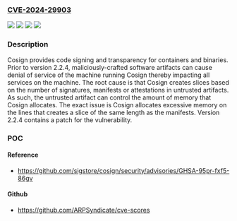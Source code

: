 ### [CVE-2024-29903](https://cve.mitre.org/cgi-bin/cvename.cgi?name=CVE-2024-29903)
![](https://img.shields.io/static/v1?label=Product&message=cosign&color=blue)
![](https://img.shields.io/static/v1?label=Version&message=%3C%202.2.4%20&color=brightgreen)
![](https://img.shields.io/static/v1?label=Version&message=0%20&color=brightgreen)
![](https://img.shields.io/static/v1?label=Vulnerability&message=CWE-770%3A%20Allocation%20of%20Resources%20Without%20Limits%20or%20Throttling&color=brightgreen)

### Description

Cosign provides code signing and transparency for containers and binaries. Prior to version 2.2.4, maliciously-crafted software artifacts can cause denial of service of the machine running Cosign thereby impacting all services on the machine. The root cause is that Cosign creates slices based on the number of signatures, manifests or attestations in untrusted artifacts. As such, the untrusted artifact can control the amount of memory that Cosign allocates. The exact issue is Cosign allocates excessive memory on the lines that creates a slice of the same length as the manifests. Version 2.2.4 contains a patch for the vulnerability.

### POC

#### Reference
- https://github.com/sigstore/cosign/security/advisories/GHSA-95pr-fxf5-86gv

#### Github
- https://github.com/ARPSyndicate/cve-scores

